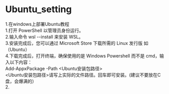# Ubuntu_setting

1.在windows上部署Ubuntu教程  
   1.打开 PowerShell 以管理员身份运行。  
   2.输入命令 wsl --install 来安装 WSL。  
   3.安装完成后，您可以通过 Microsoft Store 下载所需的 Linux 发行版  如（Ubuntu）  
   4.下载完成后，打开终端，确保使用的是 Windows Powershell 而不是 cmd，输入以下内容：  
      Add-AppxPackage -Path <Ubuntu安装包路径>   
      <Ubuntu安装包路径>请写上实际的文件路径。回车即可安装。(建议不要放在C盘，会爆满的）  
2.   
